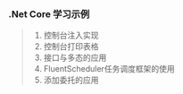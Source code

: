 ### .Net Core 学习示例

> 1. 控制台注入实现
> 2. 控制台打印表格
> 3. 接口与多态的应用
> 4. FluentScheduler任务调度框架的使用
> 5. 添加委托的应用

